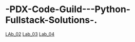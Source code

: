 # -PDX-Code-Guild---Python-Fullstack-Solutions-.
[LAb_02](Lab_02.py)
[Lab_03](Solutions/Lab_03_Grading.py)
[Lab_04](Solutions/Lab_04_Magic_8_Ball.py)